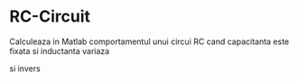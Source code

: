# RC-Circuit

Calculeaza  in Matlab comportamentul unui circui RC cand capacitanta este fixata si inductanta variaza

si invers
